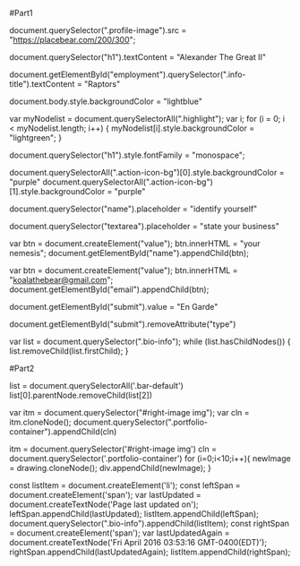 #Part1

document.querySelector(".profile-image").src = "https://placebear.com/200/300";

document.querySelector("h1").textContent = "Alexander The Great II"

document.getElementById("employment").querySelector(".info-title").textContent = "Raptors"

document.body.style.backgroundColor = "lightblue"

var myNodelist = document.querySelectorAll(".highlight");
var i;
for (i = 0; i < myNodelist.length; i++) {
  myNodelist[i].style.backgroundColor = "lightgreen";
}

document.querySelector("h1").style.fontFamily = "monospace";

document.querySelectorAll(".action-icon-bg")[0].style.backgroundColor = "purple"
document.querySelectorAll(".action-icon-bg")[1].style.backgroundColor = "purple"

document.querySelector("name").placeholder = "identify yourself"

document.querySelector("textarea").placeholder = "state your business"

var btn = document.createElement("value");
btn.innerHTML = "your nemesis";
document.getElementById("name").appendChild(btn);

var btn = document.createElement("value");
btn.innerHTML = "koalathebear@gmail.com";
document.getElementById("email").appendChild(btn);

document.getElementById("submit").value = "En Garde"

document.getElementById("submit").removeAttribute("type")

var list = document.querySelector(".bio-info"); 
while (list.hasChildNodes()) {   
list.removeChild(list.firstChild);
}

#Part2

list = document.querySelectorAll('.bar-default')
list[0].parentNode.removeChild(list[2])

var itm = document.querySelector("#right-image img");
var cln = itm.cloneNode();
document.querySelector(".portfolio-container").appendChild(cln)

itm = document.querySelector('#right-image img')
cln = document.querySelector('.portfolio-container')
for (i=0;i<10;i++){ newImage = drawing.cloneNode(); div.appendChild(newImage); }


const listItem = document.createElement('li');
const leftSpan = document.createElement('span');
var lastUpdated = document.createTextNode('Page last updated on');
leftSpan.appendChild(lastUpdated);
listItem.appendChild(leftSpan);
document.querySelector(".bio-info").appendChild(listItem);
const rightSpan = document.createElement('span');
var lastUpdatedAgain = document.createTextNode('Fri April 2016 03:53:16 GMT-0400(EDT)');
rightSpan.appendChild(lastUpdatedAgain);
listItem.appendChild(rightSpan);